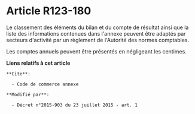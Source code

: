 # Article R123-180

Le classement des éléments du bilan et du compte de résultat ainsi que la liste des informations contenues dans l'annexe
peuvent être adaptés par secteurs d'activité par un règlement de l'Autorité des normes comptables. 

Les comptes annuels peuvent être présentés en négligeant les centimes.

**Liens relatifs à cet article**

	**Cite**:

	  - Code de commerce annexe

	**Modifié par**:

	  - Décret n°2015-903 du 23 juillet 2015 - art. 1
